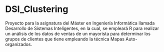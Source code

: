 # DSI_Clustering
Proyecto para la asignatura del Máster en Ingeniería Informática llamada Desarrollo de Sistemas Inteligentes, en la cual, se empleará R para realizar un análisis de los datos de ventas de un mayorista para determinar los grupos de clientes que tiene empleando la técnica Mapas Auto-organizados.
